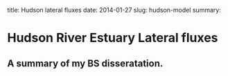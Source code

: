 title: Hudson lateral fluxes
date: 2014-01-27
slug: hudson-model
summary: 

# Hudson River Estuary Lateral fluxes
## A summary of my BS disseratation.


